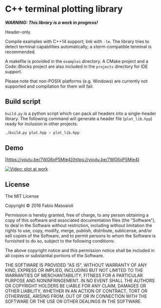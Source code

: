 # C++ terminal plotting library

***WARNING: This library is a work in progress!***

Header-only.

Compile examples with C++14 support; link with `-lm`. The library tries to
detect terminal capabilities automatically; a xterm-compatible terminal
is recommended.

A makefile is provided in the `examples` directory. A CMake project and
a Code::Blocks project are also included in the `projects` directory
for IDE support.

Please note that non-POSIX platforms (e.g. Windows) are currently not
supported and compilation for them will fail.

## Build script

`build.py` is a python script which can pack all headers into a
single-header library. The following command will generate a
header file (`plot_lib.hpp`) ready for inclusion in other projects.

```sh
./build.py plot.hpp > plot_lib.hpp
```

## Demo

[https://youtu.be/7WG6xP5MIe4](https://youtu.be/7WG6xP5MIe4)

[![Video: plot at work](https://img.youtube.com/vi/7WG6xP5MIe4/0.jpg)](https://www.youtube.com/watch?v=7WG6xP5MIe4)

## License

The MIT License

Copyright &copy; 2016 Fabio Massaioli

Permission is hereby granted, free of charge, to any person obtaining a copy
of this software and associated documentation files (the "Software"), to deal
in the Software without restriction, including without limitation the rights
to use, copy, modify, merge, publish, distribute, sublicense, and/or sell
copies of the Software, and to permit persons to whom the Software is
furnished to do so, subject to the following conditions:

The above copyright notice and this permission notice shall be included in all
copies or substantial portions of the Software.

THE SOFTWARE IS PROVIDED "AS IS", WITHOUT WARRANTY OF ANY KIND, EXPRESS OR
IMPLIED, INCLUDING BUT NOT LIMITED TO THE WARRANTIES OF MERCHANTABILITY,
FITNESS FOR A PARTICULAR PURPOSE AND NONINFRINGEMENT. IN NO EVENT SHALL THE
AUTHORS OR COPYRIGHT HOLDERS BE LIABLE FOR ANY CLAIM, DAMAGES OR OTHER
LIABILITY, WHETHER IN AN ACTION OF CONTRACT, TORT OR OTHERWISE, ARISING FROM,
OUT OF OR IN CONNECTION WITH THE SOFTWARE OR THE USE OR OTHER DEALINGS IN THE
SOFTWARE.
